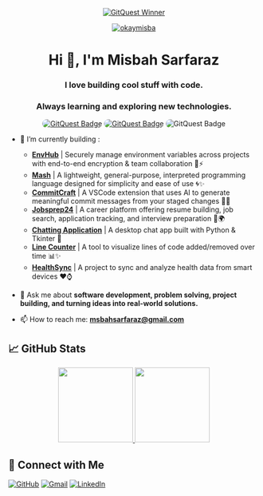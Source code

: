 
<p align="center">
  <a href="https://gitquest.dev/player/Okaymisba" target="_blank">
<img src="https://img.shields.io/badge/GitQuest%20Winner-1st Place-ffd700" alt="GitQuest Winner">
    <p align="center"> <img src="https://komarev.com/ghpvc/?username=okaymisba" alt="okaymisba" /> 
</a>
</p>

<h1 align="center">Hi 👋, I'm Misbah Sarfaraz</h1>
<h3 align="center">I love building cool stuff with code.</h3>
<h3 align="center">Always learning and exploring new technologies.</h3>

<p align="center">
  <a href="https://gitquest.dev/player/Okaymisba" target="_blank">
    <a href="https://gitquest.dev/player/Okaymisba" target="_blank"><img src="https://gitquest.dev/api/badges?type=ranking&rank=1&theme=dark" style="border-radius: 11px;" alt="GitQuest Badge"></a>
    <a href="https://gitquest.dev/player/Okaymisba" target="_blank"><img src="https://gitquest.dev/api/badges?type=ranking&rank=3&theme=dark" style="border-radius: 11px;" alt="GitQuest Badge"></a>
    <img src="https://gitquest.dev/api/badges?type=ranking&rank=5&theme=dark" style="border-radius: 11px;" alt="GitQuest Badge">
  </a>
</p>

- 🌱 I’m currently building :
    - [**EnvHub**](https://github.com/okaymisba/EnvHub) | Securely manage environment variables across projects with end-to-end encryption & team collaboration 🔐⚡
    - [**Mash**](https://github.com/okaymisba/mash) | A lightweight, general-purpose, interpreted programming language designed for simplicity and ease of use 🌀✨
    - [**CommitCraft**](https://github.com/okaymisba/Commit-Craft) | A VSCode extension that uses AI to generate meaningful commit messages from your staged changes 🤖📝
    - [**Jobsprep24**](https://jobsprep24.com) | A career platform offering resume building, job search, application tracking, and interview preparation 💼🌍  
    - [**Chatting Application**](https://github.com/okaymisba/D-Chat) | A desktop chat app built with Python & Tkinter 💬  
    - [**Line Counter**](https://github.com/okaymisba/Rumi) | A tool to visualize lines of code added/removed over time 📊✨  
    - [**HealthSync**](https://github.com/okaymisba/healthSync) | A project to sync and analyze health data from smart devices ❤️⌚    

- 💬 Ask me about **software development, problem solving, project building, and turning ideas into real-world solutions.**  

- 📫 How to reach me: **msbahsarfaraz@gmail.com**  


## 📈 GitHub Stats

<p align="center">
  <a href="https://github.com/okaymisba">
    <img height="150em" src="https://github-readme-stats-eight-theta.vercel.app/api?username=okaymisba&show_icons=true&theme=classic&include_all_commits=true&count_private=true"/>
    <img height="150em" src="https://github-readme-stats-eight-theta.vercel.app/api/top-langs/?username=okaymisba&layout=compact&langs_count=8&theme=classic"/>
  </a>
</p>

[//]: # (<p align="center">)

[//]: # (  <a href="https://github.com/okaymisba">)

[//]: # (    <img src="https://api.githubtrends.io/user/svg/Okaymisba/langs?time_range=one_year&include_private=True&loc_metric=changed&theme=classic"/>)

[//]: # (   <img src="https://api.githubtrends.io/user/svg/Okaymisba/repos?time_range=one_year&include_private=True&group=other&loc_metric=changed&theme=classic"/>)

[//]: # (  </a>)

[//]: # (</p>)


[//]: # (<a href="https://gitroll.io/profile/uGw0PR4l2csXiEUWBV7K75odtry12" target="_blank"><img src="https://gitroll.io/api/badges/profiles/v1/uGw0PR4l2csXiEUWBV7K75odtry12?theme=dark" alt="GitRoll Profile Badge"/></a>)

[//]: # ([![trophy]&#40;https://github-profile-trophy.vercel.app/?username=okaymisba&margin-h=15&margin-w=15&#41;]&#40;https://github.com/okaymisba&#41;)



## 🚀 Connect with Me

[![GitHub](https://img.shields.io/badge/GitHub-100000?style=for-the-badge&logo=github&logoColor=white)](https://github.com/okaymisba)
[![Gmail](https://img.shields.io/badge/Gmail-D14836?style=for-the-badge&logo=gmail&logoColor=white)](mailto:msbahsarfaraz@gmail.com)
[![LinkedIn](https://img.shields.io/badge/LinkedIn-0077B5?style=for-the-badge&logo=linkedin&logoColor=white)](https://www.linkedin.com/in/misbah-sarfaraz-a59854325/)
